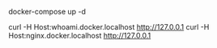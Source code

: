 docker-compose up -d

curl -H Host:whoami.docker.localhost http://127.0.0.1
curl -H Host:nginx.docker.localhost http://127.0.0.1
